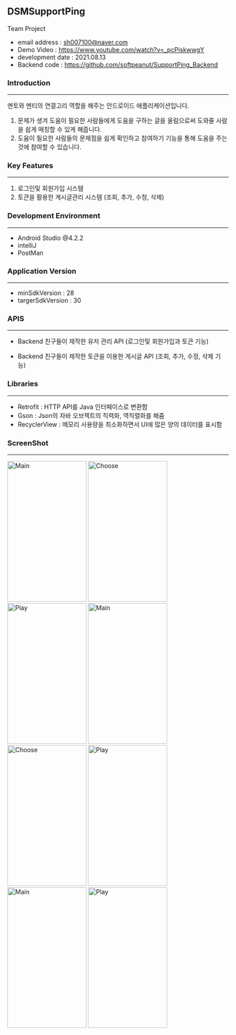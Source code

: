 ## DSMSupportPing

Team Project

* email address : sh007100@naver.com
* Demo Video : https://www.youtube.com/watch?v=_pcPiskwwgY
* development date : 2021.08.13
* Backend code : https://github.com/softpeanut/SupportPing_Backend

  


### Introduction

---

멘토와 멘티의 연결고리 역할을 해주는 안드로이드 애플리케이션입니다.

1. 문제가 생겨 도움이 필요한 사람들에게 도움을 구하는 글을 올림으로써 도와줄 사람을 쉽게 매칭할 수 있게 해줍니다.
2. 도움이 필요한 사람들의 문제점을 쉽게 확인하고 참여하기 기능을 통해 도움을 주는 것에 참여할 수 있습니다.




### Key Features

---

1. 로그인및 회원가입 시스템
2. 토큰을 활용한 게시글관리 시스템 (조회, 추가, 수정, 삭제)





### Development Environment

---

* Android Studio @4.2.2
* intelliJ
* PostMan




### Application Version

---

* minSdkVersion : 28
* targerSdkVersion : 30




### APIS

---

* Backend 친구들이 제작한 유저 관리 API (로그인및 회원가입과 토큰 기능)

* Backend 친구들이 제작한 토큰을 이용한 게시글 API (조회, 추가, 수정, 삭제 기능)




### Libraries

---

* Retrofit : HTTP API를 Java 인터페이스로 변환함
* Gson : Json의 자바 오브젝트의 직력화, 역직렬화를 해줌
* RecyclerView : 메모리 사용량을 최소화하면서 UI에 많은 양의 데이터를 표시함




### ScreenShot

---

<img src="https://user-images.githubusercontent.com/80076029/129440104-23d10fbf-638b-439e-beaf-ad7ce89f6656.png" width="180px" height="320px" title="Main" alt="Main"></img>
<img src="https://user-images.githubusercontent.com/80076029/129440109-3c5cc86f-2b05-413d-91c4-9adf43c01619.png" width="180px" height="320px" title="Choose" alt="Choose"></img>
<img src="https://user-images.githubusercontent.com/80076029/129440110-a0b22288-041b-4efa-a48b-c8c2cc2e3a5c.png" width="180px" height="320px" title="Play" alt="Play"></img>
<img src="https://user-images.githubusercontent.com/80076029/129440113-264a54d9-4bd7-4df9-996b-d69732dc8b1e.png" width="180px" height="320px" title="Main" alt="Main"></img>
<img src="https://user-images.githubusercontent.com/80076029/129440115-45ff035f-5f30-4438-ba75-fbdd7d018302.png" width="180px" height="320px" title="Choose" alt="Choose"></img>
<img src="https://user-images.githubusercontent.com/80076029/129440116-13ecbf32-5a47-4731-9b7c-9dd92283b036.png" width="180px" height="320px" title="Play" alt="Play"></img>
<img src="https://user-images.githubusercontent.com/80076029/129440118-6733ac27-4d6e-470d-9bc9-22441bfd96a2.png" width="180px" height="320px" title="Main" alt="Main"></img>
<img src="https://user-images.githubusercontent.com/80076029/129440124-16983187-1b65-478a-b7a0-d8b32df084a7.png" width="180px" height="320px" title="Play" alt="Play"></img>

